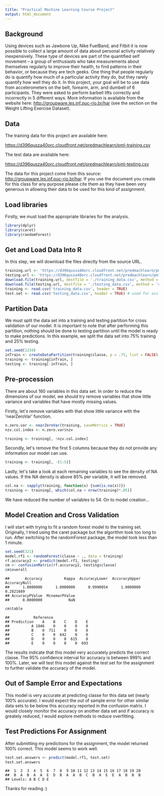 ```yaml
---
title: "Practical Machine Learning Course Project"
output: html_document
---
```


## Background
Using devices such as Jawbone Up, Nike FuelBand, and Fitbit it is now possible to collect a large amount of data about personal activity relatively inexpensively. These type of devices are part of the quantified self movement – a group of enthusiasts who take measurements about themselves regularly to improve their health, to find patterns in their behavior, or because they are tech geeks. One thing that people regularly do is quantify how much of a particular activity they do, but they rarely quantify how well they do it. In this project, your goal will be to use data from accelerometers on the belt, forearm, arm, and dumbell of 6 participants. They were asked to perform barbell lifts correctly and incorrectly in 5 different ways. More information is available from the website here: http://groupware.les.inf.puc-rio.br/har (see the section on the Weight Lifting Exercise Dataset). 

## Data

The training data for this project are available here: 

https://d396qusza40orc.cloudfront.net/predmachlearn/pml-training.csv

The test data are available here: 

https://d396qusza40orc.cloudfront.net/predmachlearn/pml-testing.csv

The data for this project come from this source: http://groupware.les.inf.puc-rio.br/har. If you use the document you create for this class for any purpose please cite them as they have been very generous in allowing their data to be used for this kind of assignment. 

## Load libraries
Firstly, we must load the appropriate libraries for the analysis.

```r
library(dplyr)
library(caret)
library(randomForest)
```

## Get and Load Data Into R
In this step, we will download the files directly from the source URL. 

```r
training.url <- 'https://d396qusza40orc.cloudfront.net/predmachlearn/pml-training.csv'
testing.url <- 'https://d396qusza40orc.cloudfront.net/predmachlearn/pml-testing.csv'
download.file(training.url, destfile = './training_data.csv', method = 'curl')
download.file(testing.url, destfile = './testing_data.csv', method = 'curl')
training <- read.csv('training_data.csv', header = TRUE)
test.set <- read.csv('testing_data.csv', header = TRUE) # used for assignment
```

## Partition Data
We must split the data set into a training and testing partition for cross validation of our model. It is important to note that after performing this partition, nothing should be done to testing partition until the model is ready to make predictions. In this example, we split the data set into 75% training and 25% testing.

```r
set.seed(1234)
inTrain <- createDataPartition(training$classe, p = .75, list = FALSE)
training <- training[inTrain, ]
testing <- training[-inTrain, ]
```

## Pre-procession
There are about 160 variables in this data set. In order to reduce the dimensions of our model, we should try remove variables that show little variance and variables that have mostly missing values.

Firstly, let's remove variables with that show little variance with the 'nearZeroVar' function.

```r
n.zero.var <- nearZeroVar(training, saveMetrics = TRUE)
nzv.col.index <- n.zero.var$nzv

training <- training[, !nzv.col.index] 
```

Secondly, let's remove the first 5 columns because they do not provide any information our model can use. 

```r
training <- training[, -(1:5)]
```

Lastly, let's take a look at each remaining variables to see the density of NA values. If the NA density is above 85% per variable, it will be removed.

```r
col.na <- sapply(training, function(x) {sum(is.na(x))})
training <- training[, which(col.na < nrow(training)*.85)]
```

We have reduced the number of variables to 54. On to model creation... 

## Model Creation and Cross Validation
I will start with trying to fit a random forest model to the training set. Originally, I tried using the caret package but the algorithm took too long to run. After switching to the randomForest package, the model took less than 1 minute. 

```r
set.seed(321)
model.rf1 <- randomForest(classe ~ ., data = training)
rf.accuracy2 <- predict(model.rf1, testing)
cm <- confusionMatrix(rf.accuracy2, testing$classe)
cm$overall
```

```
##       Accuracy          Kappa  AccuracyLower  AccuracyUpper   AccuracyNull 
##      1.0000000      1.0000000      0.9990054      1.0000000      0.2821689 
## AccuracyPValue  McnemarPValue 
##      0.0000000            NaN
```

```r
cm$table
```

```
##           Reference
## Prediction    A    B    C    D    E
##          A 1046    0    0    0    0
##          B    0  711    0    0    0
##          C    0    0  642    0    0
##          D    0    0    0  615    0
##          E    0    0    0    0  693
```
The results indicate that this model very accurately predicts the correct classe. The 95% confidence interval for accuracy is between 999% and 100%. Later, we will test this model against the test set for the assignment to further validate the accuracy of the model.

## Out of Sample Error and Expectations
This model is very accurate at predicting classe for this data set (nearly 100% accurate). I would expect the out of sample error for other similar data sets to be below this accuracy reported in the confusion matrix. I would closely monitor the accuracy on another data set and if accuracy is greately reduced, I would explore methods to reduce overfitting. 

## Test Predictions For Assignment
After submitting my predictions for the assignment, the model returned 100% correct. This model seems to work well. 


```r
test.set.answers <- predict(model.rf1, test.set)
test.set.answers
```

```
##  1  2  3  4  5  6  7  8  9 10 11 12 13 14 15 16 17 18 19 20 
##  B  A  B  A  A  E  D  B  A  A  B  C  B  A  E  E  A  B  B  B 
## Levels: A B C D E
```

Thanks for reading :)
